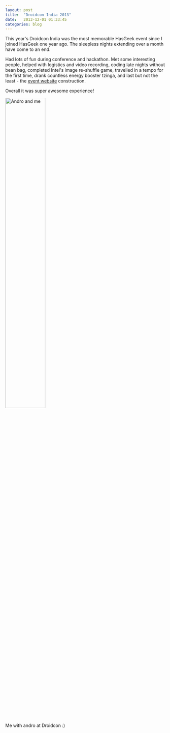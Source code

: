 ```yaml
---
layout: post
title:  "Droidcon India 2013"
date:   2013-12-01 01:33:45
categories: blog
---
```


This year's Droidcon India was the most memorable HasGeek event since I joined HasGeek one year ago. The sleepless nights extending over a month have come to an end.

Had lots of fun during conference and hackathon. Met some interesting people, helped with logistics and video recording, coding late nights without bean bag, completed Intel's image re-shuffle game, travelled in a tempo for the first time, drank countless energy booster tzinga, and last but not the least - the <a href="https://droidcon.in/2013/">event website</a> construction. 

Overall it was super awesome experience!

<img src="/assets/img/posts/andro.jpg" width="50%" alt="Andro and me">

Me with andro at Droidcon :)